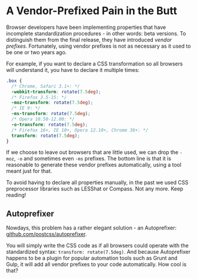 A Vendor-Prefixed Pain in the Butt
==================================

Browser developers have been implementing properties that have incomplete
standardization procedures - in other words: beta versions. To distinguish them
from the final release, they have introduced *vendor prefixes*. Fortunately,
using vendor prefixes is not as necessary as it used to be one or two years ago.

For example, if you want to declare a CSS transformation so all browsers will
understand it, you have to declare it multiple times:

```css
.box {
  /* Chrome, Safari 3.1+: */
  -webkit-transform: rotate(7.5deg);
  /* Firefox 3.5-15: */
  -moz-transform: rotate(7.5deg);
  /* IE 9: */
  -ms-transform: rotate(7.5deg);
  /* Opera 10.50-12.00: */
  -o-transform: rotate(7.5deg);
  /* Firefox 16+, IE 10+, Opera 12.10+, Chrome 36+: */
  transform: rotate(7.5deg);
}
```

If we choose to leave out browsers that are little used, we can drop the `-moz`,
`-o` and sometimes even `-ms` prefixes. The bottom line is that it is reasonable
to generate these vendor prefixes automatically, using a tool meant just for
that.

To avoid having to declare all properties manually, in the past we used CSS
preprocessor libraries such as LESShat or Compass. Not any more. Keep reading!

Autoprefixer
------------

Nowdays, this problem has a rather elegant solution - an Autoprefixer:
[github.com/postcss/autoprefixer](http://github.com/postcss/autoprefixer).

You will simply write the CSS code as if all browsers could operate with the
standardized syntax: `transform: rotate(7.5deg)`. And because Autoprefixer
happens to be a plugin for popular automation tools such as Grunt and Gulp, it
will add all vendor prefixes to your code automatically. How cool is that?
